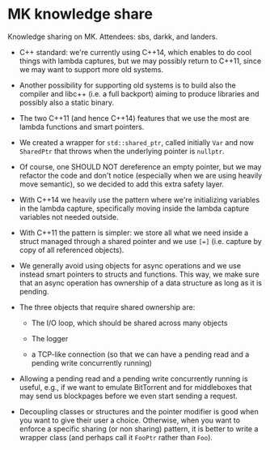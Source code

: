 # MK knowledge share

Knowledge sharing on MK. Attendees: sbs, darkk, and landers.

- C++ standard: we're currently using C++14, which enables to do cool
  things with lambda captures, but we may possibly return to C++11, since
  we may want to support more old systems.

- Another possibility for supporting old systems is to build also
  the compiler and libc++ (i.e. a full backport) aiming to produce
  libraries and possibly also a static binary.

- The two C++11 (and hence C++14) features that we use the most are
  lambda functions and smart pointers.

- We created a wrapper for `std::shared_ptr`, called initially `Var` and
  now `SharedPtr` that throws when the underlying pointer is `nullptr`.

- Of course, one SHOULD NOT dereference an empty pointer, but we may
  refactor the code and don't notice (especially when we are using
  heavily move semantic), so we decided to add this extra safety layer.

- With C++14 we heavily use the pattern where we're initializing
  variables in the lambda capture, specifically moving inside the
  lambda capture variables not needed outside.

- With C++11 the pattern is simpler: we store all what we need inside
  a struct managed through a shared pointer and we use `[=]` (i.e.
  capture by copy of all referenced objects).

- We generally avoid using objects for async operations and we use
  instead smart pointers to structs and functions. This way, we
  make sure that an async operation has ownership of a data structure
  as long as it is pending.

- The three objects that require shared ownership are:

    - The I/O loop, which should be shared across many objects
    
    - The logger
    
    - a TCP-like connection (so that we can have a pending read and a
      pending write concurrently running)
 
 - Allowing a pending read and a pending write concurrently running is useful,
   e.g., if we want to emulate BitTorrent and for middleboxes that may send
   us blockpages before we even start sending a request.
 
 - Decoupling classes or structures and the pointer modifier is good when
   you want to give their user a choice. Otherwise, when you want to enforce
   a specific sharing (or non sharing) pattern, it is better to write a
   wrapper class (and perhaps call it `FooPtr` rather than `Foo`).

